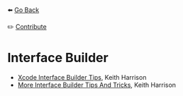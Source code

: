 ⬅️ [Go Back](README.md)

✏️ [Contribute](https://github.com/Xcode-Tips/xcode-tips.github.io/blob/main/interface-builder.md)

# Interface Builder

- [Xcode Interface Builder Tips](https://useyourloaf.com/blog/xcode-interface-builder-tips/), Keith Harrison
- [More Interface Builder Tips And Tricks](https://useyourloaf.com/blog/more-interface-builder-tips-and-tricks/), Keith Harrison
